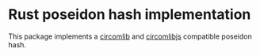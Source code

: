 # Rust poseidon hash implementation

This package implements a [circomlib](https://github.com/iden3/circomlib/) and [circomlibjs](https://github.com/iden3/circomlibjs) compatible poseidon hash.
